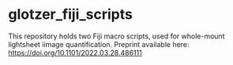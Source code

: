 # glotzer_fiji_scripts
This repository holds two Fiji macro scripts, used for whole-mount lightsheet iimage quantification. 
Preprint available here: https://doi.org/10.1101/2022.03.28.486111
